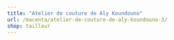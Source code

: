 ```yaml
---
title: "Atelier de couture de Aly Koundouno"
url: /macenta/atelier-de-couture-de-aly-koundouno-3/
shop: tailleur
---
```

